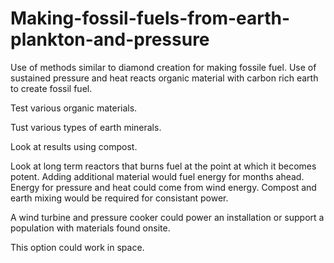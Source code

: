 # Making-fossil-fuels-from-earth-plankton-and-pressure
Use of methods similar to diamond creation for making fossile fuel. 
Use of sustained pressure and heat reacts organic material with carbon rich earth to create fossil fuel.

Test various organic materials.

Tust various types of earth minerals.

Look at results using compost.

Look at long term reactors that burns fuel at the point at which it becomes potent. Adding additional material would fuel energy for months ahead. Energy for pressure and heat could come from wind energy. Compost and earth mixing would be required for consistant power.

A wind turbine and pressure cooker could power an installation or support a population with materials found onsite.

This option could work in space.


